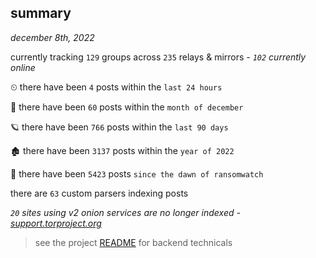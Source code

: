 
## summary
_december 8th, 2022_

currently tracking `129` groups across `235` relays & mirrors - _`102` currently online_

⏲ there have been `4` posts within the `last 24 hours`

🦈 there have been `60` posts within the `month of december`

🪐 there have been `766` posts within the `last 90 days`

🏚 there have been `3137` posts within the `year of 2022`

🦕 there have been `5423` posts `since the dawn of ransomwatch`

there are `63` custom parsers indexing posts

_`20` sites using v2 onion services are no longer indexed - [support.torproject.org](https://support.torproject.org/onionservices/v2-deprecation/)_

> see the project [README](https://github.com/joshhighet/ransomwatch#ransomwatch--) for backend technicals
